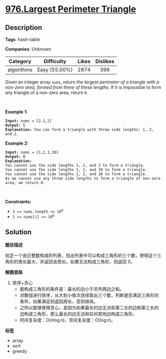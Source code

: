 # [976.Largest Perimeter Triangle](https://leetcode.com/problems/largest-perimeter-triangle/description/)

## Description

**Tags**: hash-table

**Companies**: Unknown

|  Category  |  Difficulty   | Likes | Dislikes |
| :--------: | :-----------: | :---: | :------: |
| algorithms | Easy (55.00%) | 2874  |   396    |

<p>Given an integer array <code>nums</code>, return <em>the largest perimeter of a triangle with a non-zero area, formed from three of these lengths</em>. If it is impossible to form any triangle of a non-zero area, return <code>0</code>.</p>
<p>&nbsp;</p>
<p><strong class="example">Example 1:</strong></p>
<pre><code><strong>Input:</strong> nums = [2,1,2]
<strong>Output:</strong> 5
<strong>Explanation:</strong> You can form a triangle with three side lengths: 1, 2, and 2.</code></pre>
<p><strong class="example">Example 2:</strong></p>
<pre><code><strong>Input:</strong> nums = [1,2,1,10]
<strong>Output:</strong> 0
<strong>Explanation:</strong>
You cannot use the side lengths 1, 1, and 2 to form a triangle.
You cannot use the side lengths 1, 1, and 10 to form a triangle.
You cannot use the side lengths 1, 2, and 10 to form a triangle.
As we cannot use any three side lengths to form a triangle of non-zero area, we return 0.</code></pre>
<p>&nbsp;</p>
<p><strong>Constraints:</strong></p>
<ul>
  <li><code>3 &lt;= nums.length &lt;= 10<sup>4</sup></code></li>
  <li><code>1 &lt;= nums[i] &lt;= 10<sup>6</sup></code></li>
</ul>

## Solution

**题目描述**

给定一个由正整数构成的列表，找出列表中可以构成三角形的三个数，使得这个三角形的周长最大，并返回该周长。如果无法构成三角形，则返回 0。

**解题思路**

1. 排序+贪心
   - 能构成三角形的条件是：最长的边小于另外两边之和。
   - 对数组进行排序，从大到小依次连续取出三个数，判断是否满足三角形的条件，如果满足则返回周长，否则继续。
   - 之所以能够使用贪心，是因为如果最长的边无法和第二长的边和第三长的边构成三角形，那么最长的边无法和任何其他边构成三角形。
   - 时间复杂度：$O(n\log n)$，空间复杂度：$O(\log n)$。

**标签**

- array
- sort
- greedy
